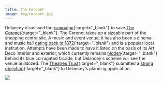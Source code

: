 ```yaml
---
title: The Coronet
image: img/coronet.jpg
---
```

Delancey dismissed the [campaign](https://coronettheatre.co.uk/home/save-the-coronet/){:target="_blank"} to save [The Coronet](https://www.theatrestrust.org.uk/resources/theatres/show/3344-coronet-london){:target="_blank"}. The Coronet takes up a sizeable part of the shopping centre site. A music and event venue, it has also been a cinema and music hall [dating back to 1872](https://www.london-se1.co.uk/news/view/7701){:target="_blank"} and is a popular local institution. Attempts have been made to have it listed on the basis of its Art Deco interior and exterior, which currently remains [hidden](https://crappistmartin.github.io/images/SNcoronet.pdf){:target="_blank"} behind its blue corrugated facade, but Delancey's scheme will see the venue bulldozed. The [Theatres Trust](https://www.theatrestrust.org.uk/){:target="_blank"} submitted a [strong objection](planbuild.southwark.gov.uk/documents/?GetDocument=%7b%7b%7b!mXJGLVs8phU8UfW%2b%2fP0kZA%3d%3d!%7d%7d%7d){:target="_blank"} to Delancey's planning application. 

![](https://crappistmartin.github.io/images/coronet_cinema.jpg)
